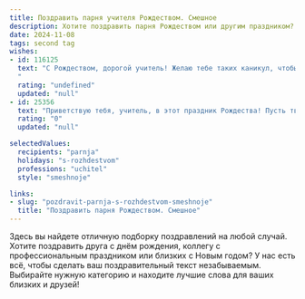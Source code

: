```yaml
---
title: Поздравить парня учителя Рождеством. Смешное
description: Хотите поздравить парня Рождеством или другим праздником? Наш ИИ создаст незабываемое поздравление, а вы обязательно выделитесь среди других.  
date: 2024-11-08
tags: second tag
wishes:
- id: 116125
  text: "С Рождеством, дорогой учитель! Желаю тебе таких каникул, чтобы даже самые строгие инспектора не смогли найти к тебе никаких претензий – ни по количеству выпитого глинтвейна, ни по уровню расслабленности! Пусть твоя тетрадь с планами на следующий год останется чистой, а единственной оценкой будет твое отличное настроение!
  "
  rating: "undefined"
  updated: "null"
- id: 25356
  text: "Приветствую тебя, учитель, в этот праздник Рождества! Пусть твои ученики не только учатся на пятерки, но и не забывают, что такое веселье. Пусть твои уроки будут интереснее, чем новогодняя ёлка, а твои оценки – выше, чем снежный ком! С Рождеством!"
  rating: "0"
  updated: "null"

selectedValues:
  recipients: "parnja"
  holidays: "s-rozhdestvom"
  professions: "uchitel"
  style: "smeshnoje"

links:
- slug: "pozdravit-parnja-s-rozhdestvom-smeshnoje"
  title: "Поздравить парня Рождеством. Смешное"
---
```


Здесь вы найдете отличную подборку поздравлений на любой случай. 
Хотите поздравить друга с днём рождения, коллегу с профессиональным праздником или близких с Новым годом? У нас есть всё, чтобы сделать ваш поздравительный текст незабываемым. Выбирайте нужную категорию и находите лучшие слова для ваших близких и друзей!

